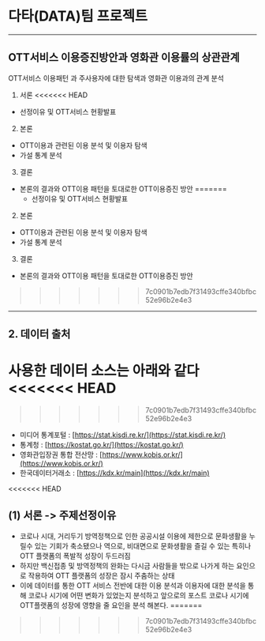 # 다타(DATA)팀 프로젝트
---
## OTT서비스 이용증진방안과 영화관 이용률의 상관관계

OTT서비스 이용패턴 과 주사용자에 대한 탐색과 영화관 이용과의 관계 분석

1. 서론
<<<<<<< HEAD
- 선정이유 및 OTT서비스 현황발표
2. 본론
- OTT이용과 관련된 이용 분석 및 이용자 탐색
- 가설 통계 분석
3. 결론
- 본론의 결과와 OTT이용 패턴을 토대로한 OTT이용증진 방안
=======
  - 선정이유 및 OTT서비스 현황발표
2. 본론
  - OTT이용과 관련된 이용 분석 및 이용자 탐색
  - 가설 통계 분석
3. 결론
 - 본론의 결과와 OTT이용 패턴을 토대로한 OTT이용증진 방안
>>>>>>> 7c0901b7edb7f31493cffe340bfbc52e96b2e4e3
---
## 2. 데이터 출처

사용한 데이터 소스는 아래와 같다
<<<<<<< HEAD
=======

>>>>>>> 7c0901b7edb7f31493cffe340bfbc52e96b2e4e3
- 미디어 통계포털 : [https://stat.kisdi.re.kr/](https://stat.kisdi.re.kr/)
- 통계청 : [https://kostat.go.kr/](https://kostat.go.kr/)
- 영화관입장권 통합 전산망 : [https://www.kobis.or.kr/](https://www.kobis.or.kr/)
- 한국데이터거래소 : [https://kdx.kr/main](https://kdx.kr/main)

<<<<<<< HEAD
## (1) 서론 -> 주제선정이유
- 코로나 시대, 거리두기 방역정책으로 인한 공공시설 이용에 제한으로 문화생활을 누릴수 있는 기회가  축소됐으나 역으로, 비대면으로 문화생활을 즐길 수 있는 특히나 OTT 플랫폼의 폭발적 성장이 두드러짐
- 하지만 백신접종 및 방역정책의 완화는 다시금 사람들을 밖으로 나가게 하는 요인으로 작용하여 OTT 플랫폼의 성장은 잠시 주춤하는 상태
- 이에 데이터를 통한 OTT 서비스 전반에 대한 이용 분석과 이용자에 대한 분석을 통해 코로나 시기에 어떤 변화가 있었는지 분석하고 앞으로의 포스트 코로나 시기에  OTT플랫폼의 성장에 영향을 줄 요인을 분석 해본다.
=======
>>>>>>> 7c0901b7edb7f31493cffe340bfbc52e96b2e4e3
